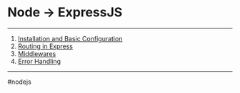 # Node -> ExpressJS
- - - 
1. [Installation and Basic Configuration](instalacion_configuracion_express.md)
2. [Routing in Express](rutas_express.md)
3. [Middlewares](middlewares_express.md)
4. [Error Handling](manejo_errores_express.md)
- - -
#nodejs